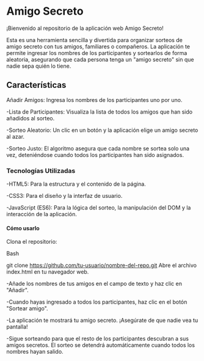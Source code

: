 <h1>Amigo Secreto</h1>
¡Bienvenido al repositorio de la aplicación web Amigo Secreto!

Esta es una herramienta sencilla y divertida para organizar sorteos de amigo secreto con tus amigos, familiares o compañeros. La aplicación te permite ingresar los nombres de los participantes y sortearlos de forma aleatoria, asegurando que cada persona tenga un "amigo secreto" sin que nadie sepa quién lo tiene.

<h2>Características</h2>
Añadir Amigos: Ingresa los nombres de los participantes uno por uno.

-Lista de Participantes: Visualiza la lista de todos los amigos que han sido añadidos al sorteo.

-Sorteo Aleatorio: Un clic en un botón y la aplicación elige un amigo secreto al azar.

-Sorteo Justo: El algoritmo asegura que cada nombre se sortea solo una vez, deteniéndose cuando todos los participantes han sido asignados.

<h3>Tecnologías Utilizadas</h3>
-HTML5: Para la estructura y el contenido de la página.

-CSS3: Para el diseño y la interfaz de usuario.

-JavaScript (ES6): Para la lógica del sorteo, la manipulación del DOM y la interacción de la aplicación.

<h4>Cómo usarlo</h4>

Clona el repositorio:

Bash

git clone https://github.com/tu-usuario/nombre-del-repo.git
Abre el archivo index.html en tu navegador web.

-Añade los nombres de tus amigos en el campo de texto y haz clic en "Añadir".

-Cuando hayas ingresado a todos los participantes, haz clic en el botón "Sortear amigo".

-La aplicación te mostrará tu amigo secreto. ¡Asegúrate de que nadie vea tu pantalla!

-Sigue sorteando para que el resto de los participantes descubran a sus amigos secretos. El sorteo se detendrá automáticamente cuando todos los nombres hayan salido.

